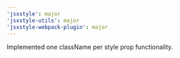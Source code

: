 ```yaml
---
'jsxstyle': major
'jsxstyle-utils': major
'jsxstyle-webpack-plugin': major
---
```


Implemented one className per style prop functionality.
